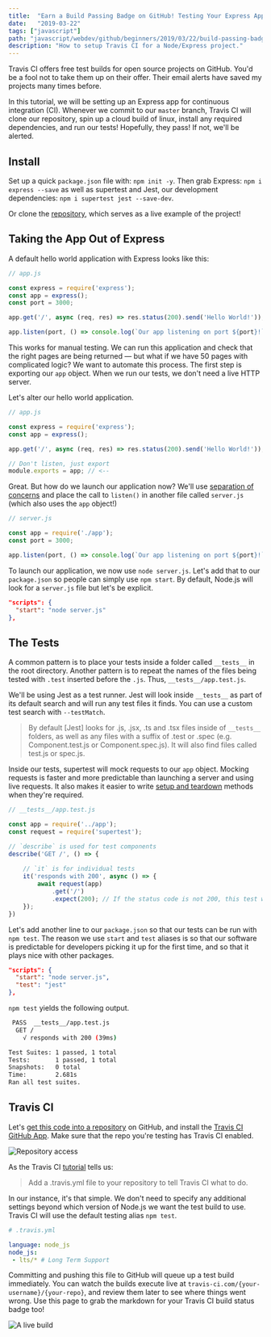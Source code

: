 ```yaml
---
title:  "Earn a Build Passing Badge on GitHub! Testing Your Express App with Travis CI (Tutorial)"
date:   "2019-03-22"
tags: ["javascript"]
path: "javascript/webdev/github/beginners/2019/03/22/build-passing-badge.html"
description: "How to setup Travis CI for a Node/Express project."
---
```


Travis CI offers free test builds for open source projects on GitHub. You'd be a fool not to take them up on their offer. Their email alerts have saved my projects many times before.

In this tutorial, we will be setting up an Express app for continuous integration (CI). Whenever we commit to our `master` branch, Travis CI will clone our repository, spin up a cloud build of linux, install any required dependencies, and run our tests! Hopefully, they pass!  If not, we'll be alerted.

## Install

Set up a quick `package.json` file with: `npm init -y`. Then grab Express: `npm i express --save` as well as supertest and Jest, our development dependencies: `npm i supertest jest --save-dev`.

Or clone the [repository](https://github.com/healeycodes/earn-a-build-passing-badge), which serves as a live example of the project!

## Taking the App Out of Express

A default hello world application with Express looks like this:

```javascript
// app.js

const express = require('express');
const app = express();
const port = 3000;

app.get('/', async (req, res) => res.status(200).send('Hello World!'));

app.listen(port, () => console.log(`Our app listening on port ${port}!`));
```

This works for manual testing. We can run this application and check that the right pages are being returned — but what if we have 50 pages with complicated logic? We want to automate this process. The first step is exporting our `app` object. When we run our tests, we don't need a live HTTP server.

Let's alter our hello world application.

```javascript
// app.js

const express = require('express');
const app = express();

app.get('/', async (req, res) => res.status(200).send('Hello World!'));

// Don't listen, just export
module.exports = app; // <--
```

Great. But how do we launch our application now? We'll use [separation of concerns](https://en.wikipedia.org/wiki/Separation_of_concerns) and place the call to `listen()` in another file called `server.js` (which also uses the `app` object!)

```javascript
// server.js

const app = require('./app');
const port = 3000;

app.listen(port, () => console.log(`Our app listening on port ${port}!`))

```

To launch our application, we now use `node server.js`. Let's add that to our `package.json` so people can simply use `npm start`. By default, Node.js will look for a `server.js` file but let's be explicit.

```json
"scripts": {
  "start": "node server.js"
},
```

## The Tests

A common pattern is to place your tests inside a folder called `__tests__` in the root directory. Another pattern is to repeat the names of the files being tested with `.test` inserted before the `.js`. Thus, `__tests__/app.test.js`.

We'll be using Jest as a test runner. Jest will look inside `__tests__` as part of its default search and will run any test files it finds. You can use a custom test search with `--testMatch`.

> By default [Jest] looks for .js, .jsx, .ts and .tsx files inside of `__tests__` folders, as well as any files with a suffix of .test or .spec (e.g. Component.test.js or Component.spec.js). It will also find files called test.js or spec.js.

Inside our tests,  supertest will mock requests to our `app` object. Mocking requests is faster and more predictable than launching a server and using live requests. It also makes it easier to write [setup and teardown](https://jestjs.io/docs/en/setup-teardown) methods when they're required.

```javascript
// __tests__/app.test.js

const app = require('../app');
const request = require('supertest');

// `describe` is used for test components
describe('GET /', () => {
    
    // `it` is for individual tests
    it('responds with 200', async () => {
        await request(app)
            .get('/')
            .expect(200); // If the status code is not 200, this test will fail
    });
})
```

Let's add another line to our `package.json` so that our tests can be run with `npm test`. The reason we use `start` and `test` aliases is so that our software is predictable for developers picking it up for the first time, and so that it plays nice with other packages.

```json
"scripts": {
  "start": "node server.js",
  "test": "jest"
},
```

`npm test` yields the following output.

```bash
 PASS  __tests__/app.test.js
  GET /
    √ responds with 200 (39ms)

Test Suites: 1 passed, 1 total
Tests:       1 passed, 1 total
Snapshots:   0 total
Time:        2.681s
Ran all test suites.
```

## Travis CI

Let's [get this code into a repository](https://help.github.com/en/articles/create-a-repo) on GitHub, and install the [Travis CI GitHub App](https://github.com/apps/travis-ci). Make sure that the repo you're testing has Travis CI enabled.

![Repository access](travis-repo-permissions.png)

As the Travis CI [tutorial](https://docs.travis-ci.com/user/tutorial/) tells us:

> Add a .travis.yml file to your repository to tell Travis CI what to do.

In our instance, it's that simple. We don't need to specify any additional settings beyond which version of Node.js we want the test build to use. Travis CI will use the default testing alias `npm test`.

```yml
# .travis.yml

language: node_js
node_js:
 - lts/* # Long Term Support
```

Committing and pushing this file to GitHub will queue up a test build immediately. You can watch the builds execute live at `travis-ci.com/{your-username}/{your-repo}`, and review them later to see where things went wrong. Use this page to grab the markdown for your Travis CI build status badge too!

![A live build](travis-build-passing.png)
